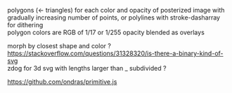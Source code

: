 polygons (<- triangles) for each color and opacity of posterized image with gradually increasing number of points, or polylines with stroke-dasharray for dithering  
polygon colors are RGB of 1/17 or 1/255 opacity blended as overlays  
  
morph by closest shape and color ?  
https://stackoverflow.com/questions/31328320/is-there-a-binary-kind-of-svg  
zdog for 3d svg with lengths larger than _ subdivided ?  

https://github.com/ondras/primitive.js
